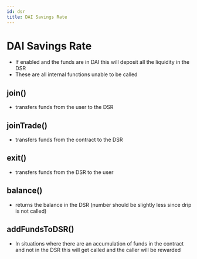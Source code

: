 ```yaml
---
id: dsr
title: DAI Savings Rate
---
```


# DAI Savings Rate

- If enabled and the funds are in DAI this will deposit all the liquidity in the DSR
- These are all internal functions unable to be called

## join()

- transfers funds from the user to the DSR

## joinTrade()

- transfers funds from the contract to the DSR

## exit()

- transfers funds from the DSR to the user

## balance()

- returns the balance in the DSR (number should be slightly less since drip is not called)

## addFundsToDSR()

- In situations where there are an accumulation of funds in the contract and not in the DSR this will get called and the caller will be rewarded
